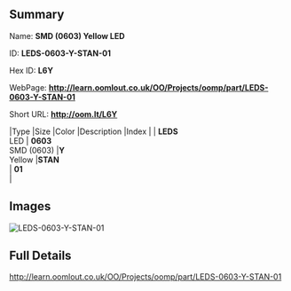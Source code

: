 

## Summary
 
Name: __SMD (0603) Yellow LED__

ID: __LEDS-0603-Y-STAN-01__

Hex ID: __L6Y__

WebPage: __http://learn.oomlout.co.uk/OO/Projects/oomp/part/LEDS-0603-Y-STAN-01__

Short URL: __http://oom.lt/L6Y__


|Type   |Size   |Color   |Description   |Index   |
| __LEDS__ <br>LED  | __0603__<br>SMD (0603)   |__Y__<br>Yellow    |__STAN__<br>    | __01__<br>  |


## Images
![LEDS-0603-Y-STAN-01](http://oomlout.com/oomp-gen/parts/LEDS-0603-Y-STAN-01/LEDS-0603-Y-STAN-01_420.jpg)

## Full Details

 http://learn.oomlout.co.uk/OO/Projects/oomp/part/LEDS-0603-Y-STAN-01

